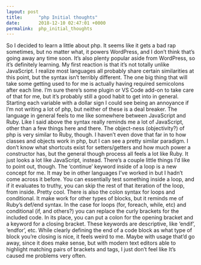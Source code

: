 ```yaml
---
layout: post
title:      "php Initial thoughts"
date:       2018-12-10 02:47:01 +0000
permalink:  php_initial_thoughts
---
```



So I decided to learn a little about php. It seems like it gets a bad rap sometimes, but no matter what, it powers WordPress, and I don’t think that’s going away any time soon. It’s also plenty popular aside from WordPress, so it’s definitely learning.
My first reaction is that it’s not totally unlike JavaScript. I realize most languages all probably share certain similarities at this point, but the syntax isn’t terribly different. The one big thing that will take some getting used to for me is actually having required semicolons after each line. I’m sure there’s some plugin or VS Code add-on to take care of that for me, but it’s probably still a good habit to get into in general. Starting each variable with a dollar sign I could see being an annoyance if I’m not writing a lot of php, but neither of these is a deal breaker.
The language in general feels to me like somewhere between JavaScript and Ruby. Like I said above the syntax really reminds me a lot of JavaScript, other than a few things here and there. The object-ness (objectivity?) of php is very similar to Ruby, though. I haven’t even dove that far in to how classes and objects work in php, but I can see a pretty similar paradigm. I don’t know what shortcuts exist for setters/getters and how much power a constructor has, but the general though process all feels a lot like Ruby. It just looks a lot like JavaScript, instead.
There’s a couple little things I’d like to point out, though. The ‘continue’ keyword inside of a loop is a new concept for me. It may be in other languages I’ve worked in but I hadn’t come across it before. You can essentially test something inside a loop, and if it evaluates to truthy, you can skip the rest of that iteration of the loop, from inside. Pretty cool.
There is also the colon syntax for loops and conditional. It make work for other types of blocks, but it reminds me of Ruby’s def/end syntax. In the case for loops (for, foreach, while, etc) and conditional (if, and others?) you can replace the curly brackets for the included code. In its place, you can put a colon for the opening bracket and a keyword for a closing bracket. These keywords are descriptive, like ‘endif’, ‘endfor’, etc. While clearly defining the end of a code block as what type of block you’re closing is nice, it feels weird to me. Maybe with usage that’d go away, since it does make sense, but with modern text editors able to highlight matching pairs of brackets and tags, I just don’t feel like It’s caused me problems very often.
